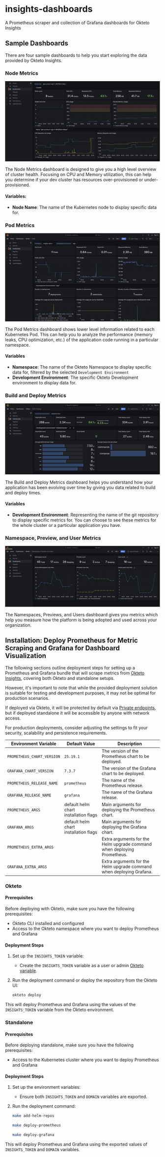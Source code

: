 # insights-dashboards
A Prometheus scraper and collection of Grafana dashboards for Okteto Insights

## Sample Dashboards
There are four sample dashboards to help you start exploring the data provided by Okteto Insights.

### Node Metrics

![Node Metrics Dashboard](static/dashboard-node.png)

The Node Metrics dashboard is designed to give you a high level overview of cluster health. Focusing on CPU and Memory utilization, this can help you determine if your dev cluster has resources over-provisioned or under-provisioned.

#### Variables:

* **Node Name**: The name of the Kubernetes node to display specific data for.


### Pod Metrics

![Pod Metrics Dashboard](static/dashboard-pod.png)

The Pod Metrics dashboard shows lower level information related to each Kubernetes Pod. This can help you to analyze the performance (memory leaks, CPU optimization, etc.) of the application code running in a particular namespace.

#### Variables

* **Namespace**: The name of the Okteto Namespace to display specific data for, filtered by the selected `Development Environment`
* **Development Environment**: The specific Okteto Development environment to display data for.

### Build and Deploy Metrics

![Image](static/dashboard-build-deploy.png)

The Build and Deploy Metrics dashboard helps you understand how your application has been evolving over time by giving you data related to build and deploy times.

#### Variables
* **Development Environment**: Representing the name of the git repository to display specific metrics for. You can choose to see these metrics for the whole cluster or a particular application you have.

### Namespace, Preview, and User Metrics

![Namespace, Preview, and User Metrics Dashboard](static/dashboard-namespace-preview-user.png)

The Namespaces, Previews, and Users dashboard gives you metrics which help you measure how the platform is being adopted and used across your organization.

## Installation: Deploy Prometheus for Metric Scraping and Grafana for Dashboard Visualization

The following sections outline deployment steps for setting up a Prometheus and Grafana bundle that will scrape metrics from [Okteto Insights](https://www.okteto.com/docs/admin/okteto-insights/), covering both Okteto and standalone setups.

However, it's important to note that while the provided deployment solution is suitable for testing and development purposes, it may not be optimal for production scenarios.

If deployed via Okteto, it will be protected by default via [Private endpoints](https://www.okteto.com/docs/core/endpoints/private-endpoints/), but if deployed standalone it will be accessible by anyone with network access.

For production deployments, consider adjusting the settings to fit your security, scalability and persistence requirements.

| Environment Variable | Default Value | Description |
|-|-|-|
| `PROMETHEUS_CHART_VERSION` | `25.19.1` | The version of the Prometheus chart to be deployed. |
| `GRAFANA_CHART_VERSION` | `7.3.7` | The version of the Grafana chart to be deployed. |
| `PROMETHEUS_RELEASE_NAME` | `prometheus` | The name of the Prometheus release. |
| `GRAFANA_RELEASE_NAME` | `grafana` | The name of the Grafana release. |
| `PROMETHEUS_ARGS` | default helm chart installation flags | Main arguments for deploying the Prometheus chart. |
| `GRAFANA_ARGS` | default helm chart installation flags | Main arguments for deploying the Grafana chart. |
| `PROMETHEUS_EXTRA_ARGS` | | Extra arguments for the Helm upgrade command when deploying Prometheus. |
| `GRAFANA_EXTRA_ARGS` | | Extra arguments for the Helm upgrade command when deploying Grafana. |

### Okteto

#### Prerequisites

Before deploying with Okteto, make sure you have the following prerequisites:

- Okteto CLI installed and configured
- Access to the Okteto namespace where you want to deploy Prometheus and Grafana

#### Deployment Steps

1. Set up the `INSIGHTS_TOKEN` variable:
   - Create the `INSIGHTS_TOKEN` variable as a user or admin [Okteto variable](https://www.okteto.com/docs/core/okteto-variables/).
   
2. Run the deployment command or deploy the repository from the Okteto UI:
   ```bash
   okteto deploy
   ```

This will deploy Prometheus and Grafana using the values of the `INSIGHTS_TOKEN` variable from the Okteto environment.

### Standalone

#### Prerequisites

Before deploying standalone, make sure you have the following prerequisites:

- Access to the Kubernetes cluster where you want to deploy Prometheus and Grafana

#### Deployment Steps

1. Set up the environment variables:
   - Ensure both `INSIGHTS_TOKEN` and `DOMAIN` variables are exported.

2. Run the deployment command:
   ```bash
   make add-helm-repos
   ```
   ```bash
   make deploy-prometheus
   ```
   ```bash
   make deploy-grafana
   ```

This will deploy Prometheus and Grafana using the exported values of `INSIGHTS_TOKEN` and `DOMAIN` variables.
